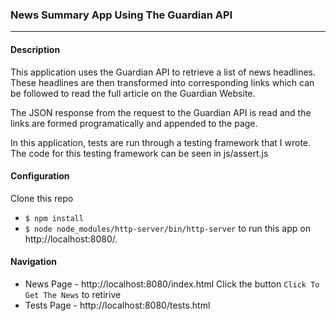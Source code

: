 ### News Summary App Using The Guardian API
---

#### Description
This application uses the Guardian API to retrieve a list of news headlines. These headlines are then transformed into corresponding links which can be followed to read the full article on the Guardian Website.

The JSON response from the request to the Guardian API is read and the links are formed programatically and appended to the page.

In this application, tests are run through a testing framework that I wrote. The code for this testing framework can be seen in js/assert.js

#### Configuration
Clone this repo
* `$ npm install`
* `$ node node_modules/http-server/bin/http-server` to run this app on http://localhost:8080/.

#### Navigation
* News Page - http://localhost:8080/index.html
Click the button `Click To Get The News` to retirive
* Tests Page - http://localhost:8080/tests.html
